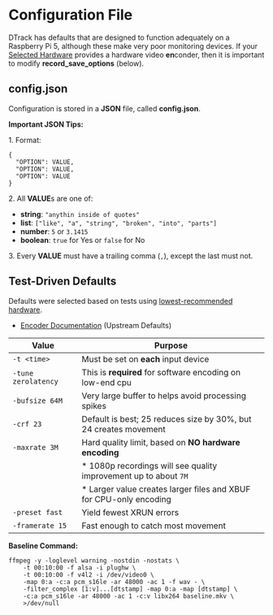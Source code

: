 Configuration File
==================

DTrack has defaults that are designed to function adequately on a Raspberry
Pi 5, although these make very poor monitoring devices. If your [Selected
Hardware](hardware.md) provides a hardware video **en**conder, then it is
important to modify **record_save_options** (below).


config.json
-----------

Configuration is stored in a **JSON** file, called **config.json**.

**Important JSON Tips:**

1\. Format:
```
{
  "OPTION": VALUE,
  "OPTION": VALUE,
  "OPTION": VALUE
}
```

2\. All **VALUE**s are one of:

- **string**: ``"anythin inside of quotes"``
- **list**: ``["like", "a", "string", "broken", "into", "parts"]``
- **number**: ``5`` or ``3.1415``
- **boolean**: ``true`` for Yes or ``false`` for No

3\. Every **VALUE** must have a trailing comma (``,``), except the last must not.

Test-Driven Defaults
--------------------

Defaults were selected based on tests using [lowest-recommended hardware](hardware.md).

- [Encoder Documentation](https://trac.ffmpeg.org/wiki/Encode/H.264) (Upstream Defaults)

| Value                 | Purpose                                                            |
| --------------------- | ------------------------------------------------------------------ |
| ``-t <time>``         | Must be set on **each** input device                               |
| ``-tune zerolatency`` | This is **required** for software encoding on low-end cpu          |
| ``-bufsize 64M``      | Very large buffer to helps avoid processing spikes                 |
| ``-crf 23``           | Default is best; 25 reduces size by 30%, but 24 creates movement   |
| ``-maxrate 3M``       | Hard quality limit, based on **NO hardware encoding**              |
|                       | * 1080p recordings will see quality improvement up to about ``7M`` |
|                       | * Larger value creates larger files and XBUF for CPU-only encoding |
| ``-preset fast``      | Yield fewest XRUN errors                                           |
| ``-framerate 15``     | Fast enough to catch most movement                                 |

**Baseline Command:**

```
ffmpeg -y -loglevel warning -nostdin -nostats \
    -t 00:10:00 -f alsa -i plughw \
    -t 00:10:00 -f v4l2 -i /dev/video0 \
    -map 0:a -c:a pcm_s16le -ar 48000 -ac 1 -f wav - \
    -filter_complex [1:v]...[dtstamp] -map 0:a -map [dtstamp] \
    -c:a pcm_s16le -ar 48000 -ac 1 -c:v libx264 baseline.mkv \
    >/dev/null
```
